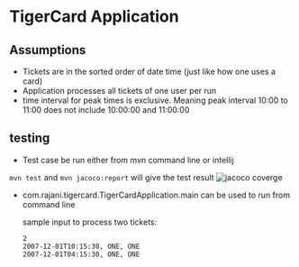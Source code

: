 # TigerCard Application

## Assumptions
- Tickets are in the sorted order of date time (just like how one uses a card)
- Application processes all tickets of one user per run
- time interval for peak times is exclusive. Meaning peak interval 10:00 to 11:00 does not include 10:00:00 and 11:00:00

## testing
* Test case be run either from mvn command line or intellij 

```mvn test``` and ```mvn jacoco:report``` will give the test result
![jacoco coverge](images/jacoco.jpg)


* com.rajani.tigercard.TigerCardApplication.main can be used to run from command line

  sample input to process two tickets:
  
  ```
  2
  2007-12-01T10:15:30, ONE, ONE
  2007-12-01T04:15:30, ONE, ONE
  ```
